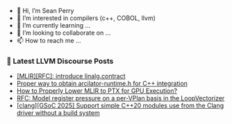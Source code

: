 - 👋 Hi, I’m Sean Perry
- 👀 I’m interested in compilers (c++, COBOL, llvm)
- 🌱 I’m currently learning ...
- 💞️ I’m looking to collaborate on ...
- 📫 How to reach me ...

<!---
s66perry/s66perry is a ✨ special ✨ repository because its `README.md` (this file) appears on your GitHub profile.
You can click the Preview link to take a look at your changes.
--->
### 📕 Latest LLVM Discourse Posts

<!-- DISCOURSE-LLVM:START -->
- [[MLIR][RFC]: introduce linalg.contract](https://discourse.llvm.org/t/mlir-rfc-introduce-linalg-contract/83589?page=3#post_53)
- [Proper way to obtain arcilator-runtime.h for C++ integration](https://discourse.llvm.org/t/proper-way-to-obtain-arcilator-runtime-h-for-c-integration/84553#post_1)
- [How to Properly Lower MLIR to PTX for GPU Execution?](https://discourse.llvm.org/t/how-to-properly-lower-mlir-to-ptx-for-gpu-execution/84552#post_1)
- [RFC: Model register pressure on a per-VPlan basis in the LoopVectorizer](https://discourse.llvm.org/t/rfc-model-register-pressure-on-a-per-vplan-basis-in-the-loopvectorizer/84496#post_3)
- [[clang][GSoC 2025] Support simple C++20 modules use from the Clang driver without a build system](https://discourse.llvm.org/t/clang-gsoc-2025-support-simple-c-20-modules-use-from-the-clang-driver-without-a-build-system/84511#post_3)
<!-- DISCOURSE-LLVM:END -->
